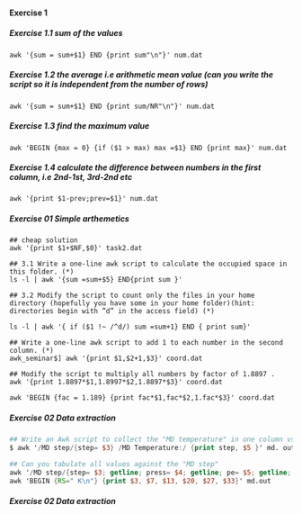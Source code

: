 #### Exercise 1

##### Exercise 1.1 sum of the values
```
awk '{sum = sum+$1} END {print sum"\n"}' num.dat 
```

##### Exercise 1.2  the average i.e arithmetic mean value (can you write the script so it is independent from the number of rows)
```
awk '{sum = sum+$1} END {print sum/NR"\n"}' num.dat 
```

##### Exercise 1.3 find the maximum value
```
awk 'BEGIN {max = 0} {if ($1 > max) max =$1} END {print max}' num.dat
```

##### Exercise 1.4 calculate the difference between numbers in the first column, i.e 2nd-1st, 3rd-2nd etc
```
awk '{print $1-prev;prev=$1}' num.dat 
```

##### Exercise 01 Simple arthemetics
```
## cheap solution
awk '{print $1+$NF,$0}' task2.dat
```

```
## 3.1 Write a one-line awk script to calculate the occupied space in this folder. (*)
ls -l | awk '{sum =sum+$5} END{print sum }'
```

```
## 3.2 Modify the script to count only the files in your home directory (hopefully you have some in your home folder)(hint: directories begin with ”d” in the access field) (*)

ls -l | awk '{ if ($1 !~ /^d/) sum =sum+1} END { print sum}'
```

```
## Write a one-line awk script to add 1 to each number in the second column. (*)
awk_seminar$] awk '{print $1,$2+1,$3}' coord.dat 

## Modify the script to multiply all numbers by factor of 1.8897 . 
awk '{print 1.8897*$1,1.8997*$2,1.8897*$3}' coord.dat 
 
awk 'BEGIN {fac = 1.189} {print fac*$1,fac*$2,1.fac*$3}' coord.dat 
```


##### Exercise 02 Data extraction
 ``` awk
## Write an Awk script to collect the "MD temperature" in one column vs the "Md step" i.e.
$ awk '/MD step/{step= $3} /MD Temperature:/ {print step, $5 }' md. out

## Can you tabulate all values against the "MD step"
awk '/MD step/{step= $3; getline; press= $4; getline; pe= $5; getline; ke= $6; getline; te= $6; getline; t=$5; print step,press,pe,ke,te,t} ' Md.out 
awk 'BEGIN {RS=" K\n"} {print $3, $7, $13, $20, $27, $33}' md.out

```
##### Exercise 02 Data extraction

```
